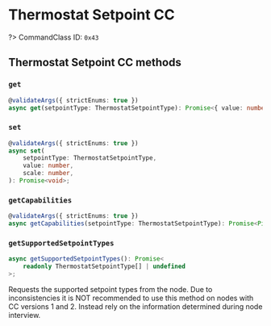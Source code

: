 # Thermostat Setpoint CC

?> CommandClass ID: `0x43`

## Thermostat Setpoint CC methods

### `get`

```ts
@validateArgs({ strictEnums: true })
async get(setpointType: ThermostatSetpointType): Promise<{ value: number; scale: Scale; } | undefined>;
```

### `set`

```ts
@validateArgs({ strictEnums: true })
async set(
	setpointType: ThermostatSetpointType,
	value: number,
	scale: number,
): Promise<void>;
```

### `getCapabilities`

```ts
@validateArgs({ strictEnums: true })
async getCapabilities(setpointType: ThermostatSetpointType): Promise<Pick<ThermostatSetpointCCCapabilitiesReport, "minValue" | "maxValue" | "minValueScale" | "maxValueScale"> | undefined>;
```

### `getSupportedSetpointTypes`

```ts
async getSupportedSetpointTypes(): Promise<
	readonly ThermostatSetpointType[] | undefined
>;
```

Requests the supported setpoint types from the node. Due to inconsistencies it is NOT recommended
to use this method on nodes with CC versions 1 and 2. Instead rely on the information determined
during node interview.
